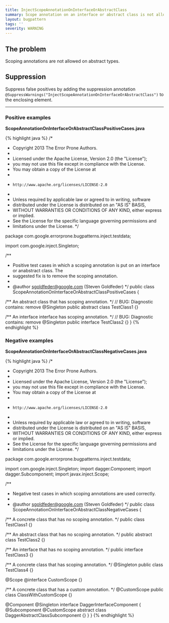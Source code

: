 ```yaml
---
title: InjectScopeAnnotationOnInterfaceOrAbstractClass
summary: Scope annotation on an interface or abstract class is not allowed
layout: bugpattern
tags: ''
severity: WARNING
---
```


<!--
*** AUTO-GENERATED, DO NOT MODIFY ***
To make changes, edit the @BugPattern annotation or the explanation in docs/bugpattern.
-->


## The problem
Scoping annotations are not allowed on abstract types.

## Suppression
Suppress false positives by adding the suppression annotation `@SuppressWarnings("InjectScopeAnnotationOnInterfaceOrAbstractClass")` to the enclosing element.


----------

### Positive examples
__ScopeAnnotationOnInterfaceOrAbstractClassPositiveCases.java__

{% highlight java %}
/*
 * Copyright 2013 The Error Prone Authors.
 *
 * Licensed under the Apache License, Version 2.0 (the "License");
 * you may not use this file except in compliance with the License.
 * You may obtain a copy of the License at
 *
 *     http://www.apache.org/licenses/LICENSE-2.0
 *
 * Unless required by applicable law or agreed to in writing, software
 * distributed under the License is distributed on an "AS IS" BASIS,
 * WITHOUT WARRANTIES OR CONDITIONS OF ANY KIND, either express or implied.
 * See the License for the specific language governing permissions and
 * limitations under the License.
 */

package com.google.errorprone.bugpatterns.inject.testdata;

import com.google.inject.Singleton;

/**
 * Positive test cases in which a scoping annotation is put on an interface or anabstract class. The
 * suggested fix is to remove the scoping annotation.
 *
 * @author sgoldfeder@google.com (Steven Goldfeder)
 */
public class ScopeAnnotationOnInterfaceOrAbstractClassPositiveCases {

  /** An abstract class that has scoping annotation. */
  // BUG: Diagnostic contains: remove
  @Singleton
  public abstract class TestClass1 {}

  /** An interface interface has scoping annotation. */
  // BUG: Diagnostic contains: remove
  @Singleton
  public interface TestClass2 {}
}
{% endhighlight %}

### Negative examples
__ScopeAnnotationOnInterfaceOrAbstractClassNegativeCases.java__

{% highlight java %}
/*
 * Copyright 2013 The Error Prone Authors.
 *
 * Licensed under the Apache License, Version 2.0 (the "License");
 * you may not use this file except in compliance with the License.
 * You may obtain a copy of the License at
 *
 *     http://www.apache.org/licenses/LICENSE-2.0
 *
 * Unless required by applicable law or agreed to in writing, software
 * distributed under the License is distributed on an "AS IS" BASIS,
 * WITHOUT WARRANTIES OR CONDITIONS OF ANY KIND, either express or implied.
 * See the License for the specific language governing permissions and
 * limitations under the License.
 */

package com.google.errorprone.bugpatterns.inject.testdata;

import com.google.inject.Singleton;
import dagger.Component;
import dagger.Subcomponent;
import javax.inject.Scope;

/**
 * Negative test cases in which scoping annotations are used correctly.
 *
 * @author sgoldfeder@google.com (Steven Goldfeder)
 */
public class ScopeAnnotationOnInterfaceOrAbstractClassNegativeCases {

  /** A concrete class that has no scoping annotation. */
  public class TestClass1 {}

  /** An abstract class that has no scoping annotation. */
  public abstract class TestClass2 {}

  /** An interface that has no scoping annotation. */
  public interface TestClass3 {}

  /** A concrete class that has scoping annotation. */
  @Singleton
  public class TestClass4 {}

  @Scope
  @interface CustomScope {}

  /** A concrete class that has a custom annotation. */
  @CustomScope
  public class ClassWithCustomScope {}

  @Component
  @Singleton
  interface DaggerInterfaceComponent {
    @Subcomponent
    @CustomScope
    abstract class DaggerAbstractClassSubcomponent {}
  }
}
{% endhighlight %}

